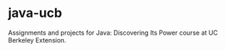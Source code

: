# java-ucb
Assignments and projects for Java: Discovering Its Power course at UC Berkeley Extension.

